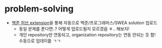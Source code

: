 # problem-solving
- [백준 허브 extension](https://bit.ly/3XR66UE)을 통해 자동으로 백준/프로그래머스/SWEA solution 업로드
  - 동일 문제를 푼다면..? 어떻게 업로드될지 모르겠음 ㅎ.. 해보자!
  - 개인 repository만 연동되고, organization repository는 연동 안되는 듯 함! 수동으로 업데이틑 ㄱㄱ
